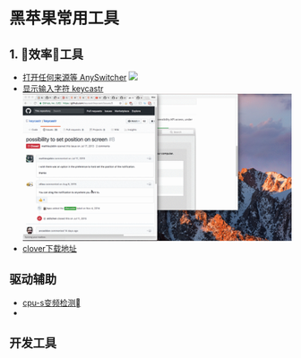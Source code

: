 # 黑苹果常用工具
## 1. 效率工具
- [打开任何来源等 AnySwitcher](http://bbs.pcbeta.com/forum.php?mod=viewthread&tid=1833983)
![](http://bbs.pcbeta.com/data/attachment/forum/201911/19/004308e3xin3mib06w3i3z.png)
- [显示输入字符 keycastr](https://github.com/keycastr/keycastr)
 ![](https://github.com/keycastr/keycastr/raw/master/assets/reposition.gif)
- [clover下载地址](https://github.com/CloverHackyColor/CloverBootloader/releases)

## 驱动辅助
* [cpu-s变频检测](http://bbs.pcbeta.com/forum.php?mod=viewthread&tid=1698338)
*

## 开发工具
